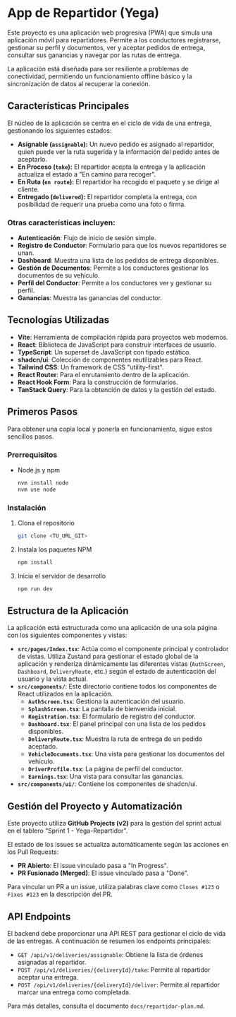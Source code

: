 # App de Repartidor (Yega)

Este proyecto es una aplicación web progresiva (PWA) que simula una aplicación móvil para repartidores. Permite a los conductores registrarse, gestionar su perfil y documentos, ver y aceptar pedidos de entrega, consultar sus ganancias y navegar por las rutas de entrega.

La aplicación está diseñada para ser resiliente a problemas de conectividad, permitiendo un funcionamiento offline básico y la sincronización de datos al recuperar la conexión.

## Características Principales

El núcleo de la aplicación se centra en el ciclo de vida de una entrega, gestionando los siguientes estados:

-   **Asignable (`assignable`):** Un nuevo pedido es asignado al repartidor, quien puede ver la ruta sugerida y la información del pedido antes de aceptarlo.
-   **En Proceso (`take`):** El repartidor acepta la entrega y la aplicación actualiza el estado a "En camino para recoger".
-   **En Ruta (`en route`):** El repartidor ha recogido el paquete y se dirige al cliente.
-   **Entregado (`delivered`):** El repartidor completa la entrega, con posibilidad de requerir una prueba como una foto o firma.

### Otras características incluyen:

-   **Autenticación**: Flujo de inicio de sesión simple.
-   **Registro de Conductor**: Formulario para que los nuevos repartidores se unan.
-   **Dashboard**: Muestra una lista de los pedidos de entrega disponibles.
-   **Gestión de Documentos**: Permite a los conductores gestionar los documentos de su vehículo.
-   **Perfil del Conductor**: Permite a los conductores ver y gestionar su perfil.
-   **Ganancias**: Muestra las ganancias del conductor.

## Tecnologías Utilizadas

-   **Vite**: Herramienta de compilación rápida para proyectos web modernos.
-   **React**: Biblioteca de JavaScript para construir interfaces de usuario.
-   **TypeScript**: Un superset de JavaScript con tipado estático.
-   **shadcn/ui**: Colección de componentes reutilizables para React.
-   **Tailwind CSS**: Un framework de CSS "utility-first".
-   **React Router**: Para el enrutamiento dentro de la aplicación.
-   **React Hook Form**: Para la construcción de formularios.
-   **TanStack Query**: Para la obtención de datos y la gestión del estado.

## Primeros Pasos

Para obtener una copia local y ponerla en funcionamiento, sigue estos sencillos pasos.

### Prerrequisitos

-   Node.js y npm
    ```sh
    nvm install node
    nvm use node
    ```

### Instalación

1.  Clona el repositorio
    ```sh
    git clone <TU_URL_GIT>
    ```
2.  Instala los paquetes NPM
    ```sh
    npm install
    ```
3.  Inicia el servidor de desarrollo
    ```sh
    npm run dev
    ```

## Estructura de la Aplicación

La aplicación está estructurada como una aplicación de una sola página con los siguientes componentes y vistas:

-   **`src/pages/Index.tsx`**: Actúa como el componente principal y controlador de vistas. Utiliza Zustand para gestionar el estado global de la aplicación y renderiza dinámicamente las diferentes vistas (`AuthScreen`, `Dashboard`, `DeliveryRoute`, etc.) según el estado de autenticación del usuario y la vista actual.
-   **`src/components/`**: Este directorio contiene todos los componentes de React utilizados en la aplicación.
    -   **`AuthScreen.tsx`**: Gestiona la autenticación del usuario.
    -   **`SplashScreen.tsx`**: La pantalla de bienvenida inicial.
    -   **`Registration.tsx`**: El formulario de registro del conductor.
    -   **`Dashboard.tsx`**: El panel principal con una lista de los pedidos disponibles.
    -   **`DeliveryRoute.tsx`**: Muestra la ruta de entrega de un pedido aceptado.
    -   **`VehicleDocuments.tsx`**: Una vista para gestionar los documentos del vehículo.
    -   **`DriverProfile.tsx`**: La página de perfil del conductor.
    -   **`Earnings.tsx`**: Una vista para consultar las ganancias.
-   **`src/components/ui/`**: Contiene los componentes de shadcn/ui.

## Gestión del Proyecto y Automatización

Este proyecto utiliza **GitHub Projects (v2)** para la gestión del sprint actual en el tablero “Sprint 1 - Yega-Repartidor”.

El estado de los issues se actualiza automáticamente según las acciones en los Pull Requests:
-   **PR Abierto**: El issue vinculado pasa a "In Progress".
-   **PR Fusionado (Merged)**: El issue vinculado pasa a "Done".

Para vincular un PR a un issue, utiliza palabras clave como `Closes #123` o `Fixes #123` en la descripción del PR.

## API Endpoints

El backend debe proporcionar una API REST para gestionar el ciclo de vida de las entregas. A continuación se resumen los endpoints principales:

-   `GET /api/v1/deliveries/assignable`: Obtiene la lista de órdenes asignadas al repartidor.
-   `POST /api/v1/deliveries/{deliveryId}/take`: Permite al repartidor aceptar una entrega.
-   `POST /api/v1/deliveries/{deliveryId}/deliver`: Permite al repartidor marcar una entrega como completada.

Para más detalles, consulta el documento `docs/repartidor-plan.md`.
